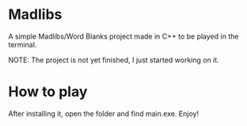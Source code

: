 # Madlibs
A simple Madlibs/Word Blanks project made in C++ to be played in the terminal. 

NOTE: The project is not yet finished, I just started working on it.

# How to play
After installing it, open the folder and find main.exe. Enjoy!
